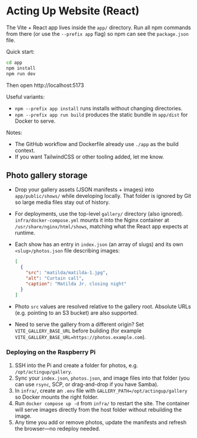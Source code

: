 # Acting Up Website (React)

The Vite + React app lives inside the `app/` directory. Run all npm commands from there (or use the `--prefix app` flag) so npm can see the `package.json` file.

Quick start:

```bash
cd app
npm install
npm run dev
```

Then open http://localhost:5173

Useful variants:
- `npm --prefix app install` runs installs without changing directories.
- `npm --prefix app run build` produces the static bundle in `app/dist` for Docker to serve.

Notes:
- The GitHub workflow and Dockerfile already use `./app` as the build context.
- If you want TailwindCSS or other tooling added, let me know.

## Photo gallery storage

- Drop your gallery assets (JSON manifests + images) into `app/public/shows/` while developing locally. That folder is ignored by Git so large media files stay out of history.
- For deployments, use the top-level `gallery/` directory (also ignored). `infra/docker-compose.yml` mounts it into the Nginx container at `/usr/share/nginx/html/shows`, matching what the React app expects at runtime.
- Each show has an entry in `index.json` (an array of slugs) and its own `<slug>/photos.json` file describing images:

  ```json
  [
    {
      "src": "matilda/matilda-1.jpg",
      "alt": "Curtain call",
      "caption": "Matilda Jr. closing night"
    }
  ]
  ```

- Photo `src` values are resolved relative to the gallery root. Absolute URLs (e.g. pointing to an S3 bucket) are also supported.
- Need to serve the gallery from a different origin? Set `VITE_GALLERY_BASE_URL` before building (for example `VITE_GALLERY_BASE_URL=https://photos.example.com`).

### Deploying on the Raspberry Pi

1. SSH into the Pi and create a folder for photos, e.g. `/opt/actingup/gallery`.
2. Sync your `index.json`, `photos.json`, and image files into that folder (you can use `rsync`, SCP, or drag-and-drop if you have Samba).
3. In `infra/`, create an `.env` file with `GALLERY_PATH=/opt/actingup/gallery` so Docker mounts the right folder.
4. Run `docker compose up -d` from `infra/` to restart the site. The container will serve images directly from the host folder without rebuilding the image.
5. Any time you add or remove photos, update the manifests and refresh the browser—no redeploy needed.

